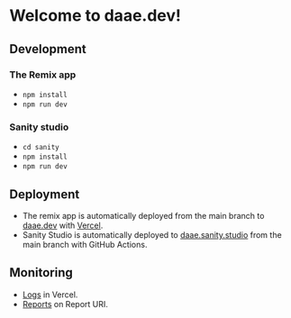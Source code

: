 # Welcome to daae.dev!

## Development

### The Remix app

- `npm install`
- `npm run dev`

### Sanity studio

- `cd sanity`
- `npm install`
- `npm run dev`

## Deployment

- The remix app is automatically deployed from the main branch to [daae.dev](https://daae.dev) with [Vercel](https://vercel.com/petterdaae/daae-dev/deployments).
- Sanity Studio is automatically deployed to [daae.sanity.studio](https://daae.sanity.studio) from the main branch with GitHub Actions.

## Monitoring

- [Logs](https://vercel.com/petterdaae/daae-dev/logs) in Vercel.
- [Reports](https://report-uri.com/account/) on Report URI.
